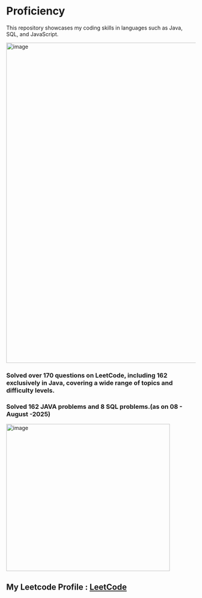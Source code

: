 # Proficiency
This repository showcases my coding skills in languages such as Java, SQL, and JavaScript.



<img width="1773" height="851" alt="image" src="https://github.com/user-attachments/assets/1bbe4767-f53c-43ff-a2a3-2ae6a70809d3" />


<H3> Solved over 170 questions on LeetCode, including 162 exclusively in Java, covering a wide range of topics and difficulty levels. </H3>

<H3> Solved 162 JAVA problems and 8 SQL problems.(as on 08 - August -2025) </H3>
<img width="435" height="391" alt="image" src="https://github.com/user-attachments/assets/aa6a7e4b-a530-4cc6-b3bf-b72cc4b71432" />

<h2>My Leetcode Profile : <a href = "https://leetcode.com/u/abhinavsrivasttava/"> LeetCode</a></h2>
